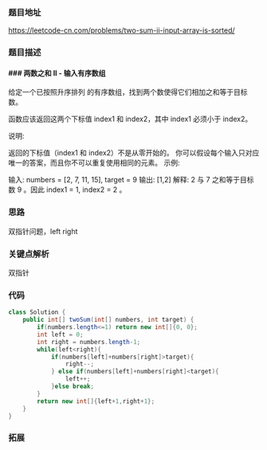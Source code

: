 ### 题目地址

https://leetcode-cn.com/problems/two-sum-ii-input-array-is-sorted/

### 题目描述

#### ### 两数之和 II - 输入有序数组

给定一个已按照升序排列 的有序数组，找到两个数使得它们相加之和等于目标数。

函数应该返回这两个下标值 index1 和 index2，其中 index1 必须小于 index2。

说明:

返回的下标值（index1 和 index2）不是从零开始的。
你可以假设每个输入只对应唯一的答案，而且你不可以重复使用相同的元素。
示例:

输入: numbers = [2, 7, 11, 15], target = 9
输出: [1,2]
解释: 2 与 7 之和等于目标数 9 。因此 index1 = 1, index2 = 2 。

### 思路

双指针问题，left right

### 关键点解析

双指针

### 代码

```java
class Solution {
    public int[] twoSum(int[] numbers, int target) {
        if(numbers.length<=1) return new int[]{0, 0};
        int left = 0;
        int right = numbers.length-1;
        while(left<right){
            if(numbers[left]+numbers[right]>target){
                right--;
            } else if(numbers[left]+numbers[right]<target){
                left++;
            }else break; 
        }
        return new int[]{left+1,right+1};
    }
}
```

### 拓展

